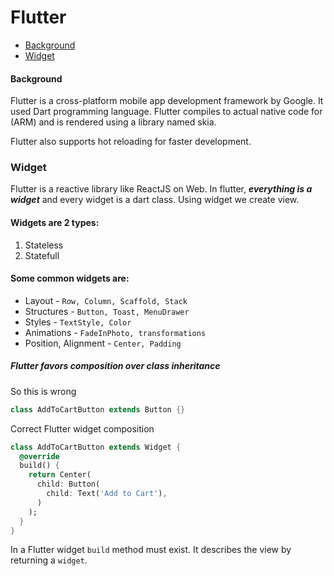 # Flutter

- [Background](#background)
- [Widget](#widget)

####  Background

Flutter is a cross-platform mobile app development framework by Google. It used Dart programming language. Flutter compiles to actual native code for (ARM) and is rendered using a library named skia.

Flutter also supports hot reloading for faster development.

### Widget

Flutter is a reactive library like ReactJS on Web. In flutter, ***everything is a widget*** and every widget is a dart class. Using widget we create view.

#### Widgets are 2 types:

1. Stateless
2. Statefull

#### Some common widgets are:

- Layout - `Row, Column, Scaffold, Stack`
- Structures - `Button, Toast, MenuDrawer`
- Styles - `TextStyle, Color`
- Animations - `FadeInPhoto, transformations`
- Position, Alignment - `Center, Padding`

##### Flutter favors composition over class inheritance

So this is wrong
```dart
class AddToCartButton extends Button {}
```

Correct Flutter widget composition

```dart
class AddToCartButton extends Widget {
  @override
  build() {
    return Center(
      child: Button(
        child: Text('Add to Cart'),
      )
    );
  }
}
```

In a Flutter widget `build` method must exist. It describes the view by returning a `widget`.

